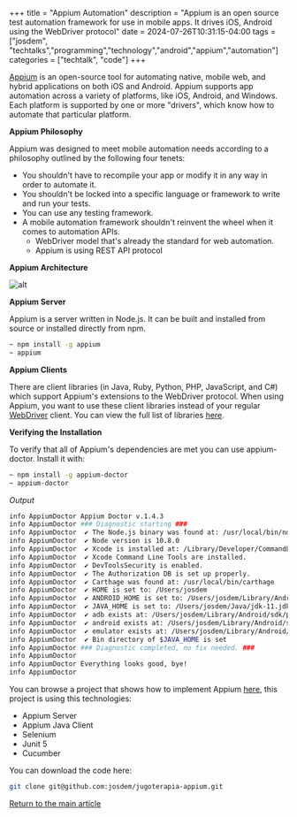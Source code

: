 +++
title =  "Appium Automation"
description = "Appium is an open source test automation framework for use in mobile apps. It drives iOS, Android using the WebDriver protocol"
date = 2024-07-26T10:31:15-04:00
tags = ["josdem", "techtalks","programming","technology","android","appium","automation"]
categories = ["techtalk", "code"]
+++

[Appium](http://appium.io/) is an open-source tool for automating native, mobile web, and hybrid applications on both iOS and Android. Appium supports app automation across a variety of platforms, like iOS, Android, and Windows. Each platform is supported by one or more "drivers", which know how to automate that particular platform.

**Appium Philosophy**

Appium was designed to meet mobile automation needs according to a philosophy outlined by the following four tenets:

* You shouldn't have to recompile your app or modify it in any way in order to automate it.
* You shouldn't be locked into a specific language or framework to write and run your tests.
* You can use any testing framework.
* A mobile automation framework shouldn't reinvent the wheel when it comes to automation APIs.
  * WebDriver model that's already the standard for web automation.
  * Appium is using REST API protocol

**Appium Architecture**

![alt](/images/android/appium_architecture.png)

**Appium Server**

Appium is a server written in Node.js. It can be built and installed from source or installed directly from npm.

```bash
~ npm install -g appium
~ appium
```

**Appium Clients**

There are client libraries (in Java, Ruby, Python, PHP, JavaScript, and C#) which support Appium's extensions to the WebDriver protocol. When using Appium, you want to use these client libraries instead of your regular [WebDriver](https://w3c.github.io/webdriver/) client. You can view the full list of libraries [here](http://appium.io/docs/en/about-appium/appium-clients/index.html).

**Verifying the Installation**

To verify that all of Appium's dependencies are met you can use appium-doctor. Install it with:

```bash
~ npm install -g appium-doctor
~ appium-doctor
```

*Output*

```bash
info AppiumDoctor Appium Doctor v.1.4.3
info AppiumDoctor ### Diagnostic starting ###
info AppiumDoctor  ✔ The Node.js binary was found at: /usr/local/bin/node
info AppiumDoctor  ✔ Node version is 10.8.0
info AppiumDoctor  ✔ Xcode is installed at: /Library/Developer/CommandLineTools
info AppiumDoctor  ✔ Xcode Command Line Tools are installed.
info AppiumDoctor  ✔ DevToolsSecurity is enabled.
info AppiumDoctor  ✔ The Authorization DB is set up properly.
info AppiumDoctor  ✔ Carthage was found at: /usr/local/bin/carthage
info AppiumDoctor  ✔ HOME is set to: /Users/josdem
info AppiumDoctor  ✔ ANDROID_HOME is set to: /Users/josdem/Library/Android/sdk
info AppiumDoctor  ✔ JAVA_HOME is set to: /Users/josdem/Java/jdk-11.jdk/Contents/Home
info AppiumDoctor  ✔ adb exists at: /Users/josdem/Library/Android/sdk/platform-tools/adb
info AppiumDoctor  ✔ android exists at: /Users/josdem/Library/Android/sdk/tools/android
info AppiumDoctor  ✔ emulator exists at: /Users/josdem/Library/Android/sdk/tools/emulator
info AppiumDoctor  ✔ Bin directory of $JAVA_HOME is set
info AppiumDoctor ### Diagnostic completed, no fix needed. ###
info AppiumDoctor
info AppiumDoctor Everything looks good, bye!
info AppiumDoctor
```

You can browse a project that shows how to implement Appium [here](https://github.com/josdem/jugoterapia-appium), this project is using this technologies:

* Appium Server
* Appium Java Client
* Selenium
* Junit 5
* Cucumber

You can download the code here:

```bash
git clone git@github.com:josdem/jugoterapia-appium.git
```

[Return to the main article](/techtalk/android)
